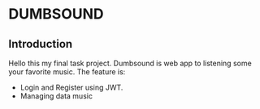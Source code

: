 # DUMBSOUND

## Introduction

Hello this my final task project. Dumbsound is web app to listening some your favorite music. The feature is:

- Login and Register using JWT.
- Managing data music

